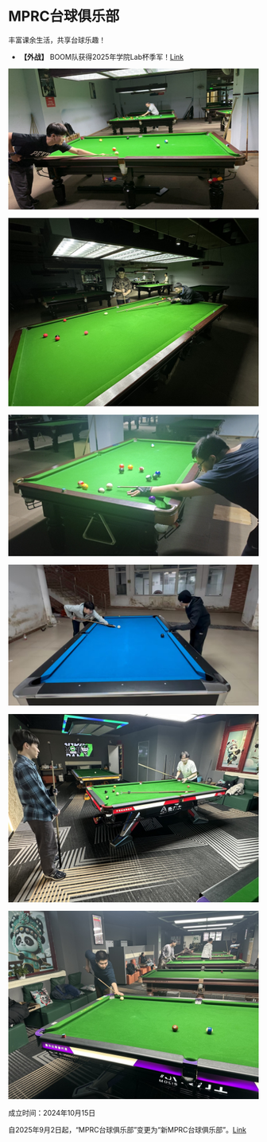 # MPRC台球俱乐部

丰富课余生活，共享台球乐趣！

- **【外战】** BOOM队获得2025年学院Lab杯季军！[Link](./07-外战/1-2025年学院Lab杯.md)

![](./img/club_1.jpg)

![](./img/club_2.jpg)

![](./img/club_3.jpg)

![](./img/club_4.jpg)

![](./img/club_5.jpg)

![](./img/club_6.jpg)

成立时间：2024年10月15日

自2025年9月2日起，“MPRC台球俱乐部”变更为“新MPRC台球俱乐部”。[Link](https://new-mprc-billiards.github.io)
